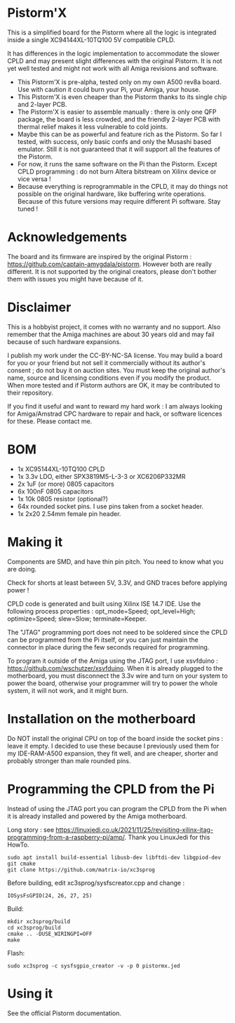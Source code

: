 # Pistorm'X
This is a simplified board for the Pistorm where all the logic is integrated inside a single XC94144XL-10TQ100 5V compatible CPLD.

It has differences in the logic implementation to accommodate the slower CPLD and may present slight differences with the original Pistorm. It is not yet well tested and might not work with all Amiga revisions and software.

- This Pistorm'X is pre-alpha, tested only on my own A500 rev8a board. Use with caution it could burn your Pi, your Amiga, your house.
- This Pistorm'X is even cheaper than the Pistorm thanks to its single chip and 2-layer PCB.
- The Pistorm'X is easier to assemble manually : there is only one QFP package, the board is less crowded, and the friendly 2-layer PCB with thermal relief makes it less vulnerable to cold joints.
- Maybe this can be as powerful and feature rich as the Pistorm. So far I tested, with success, only basic confs and only the Musashi based emulator. Still it is not guaranteed that it will support all the features of the Pistorm.
- For now, it runs the same software on the Pi than the Pistorm. Except CPLD programming : do not burn Altera bitstream on Xilinx device or vice versa !
- Because everything is reprogrammable in the CPLD, it may do things not possible on the original hardware, like buffering write operations. Because of this future versions may require different Pi software. Stay tuned !

# Acknowledgements
The board and its firmware are inspired by the original Pistorm : https://github.com/captain-amygdala/pistorm. However both are really different.
It is not supported by the original creators, please don't bother them with issues you might have because of it.

# Disclaimer
This is a hobbyist project, it comes with no warranty and no support. Also remember that the Amiga machines are about 30 years old and may fail because of such hardware expansions.

I publish my work under the CC-BY-NC-SA license. You may build a board for you or your friend but not sell it commercially without its author's consent ; do not buy it on auction sites. You must keep the original author's name, source and licensing conditions even if you modify the product. When more tested and if Pistorm authors are OK, it may be contributed to their repository.

If you find it useful and want to reward my hard work : I am always looking for Amiga/Amstrad CPC hardware to repair and hack, or software licences for these. Please contact me.

# BOM
- 1x XC95144XL-10TQ100 CPLD
- 1x 3.3v LDO, either SPX3819M5-L-3-3 or XC6206P332MR
- 2x 1uF (or more) 0805 capacitors
- 6x 100nF 0805 capacitors
- 1x 10k 0805 resistor (optional?)
- 64x rounded socket pins. I use pins taken from a socket header.
- 1x 2x20 2.54mm female pin header.

# Making it
Components are SMD, and have thin pin pitch. You need to know what you are doing.

Check for shorts at least between 5V, 3.3V, and GND traces before applying power !

CPLD code is generated and built using Xilinx ISE 14.7 IDE. Use the following process properties : opt_mode=Speed; opt_level=High; optimize=Speed; slew=Slow; terminate=Keeper.


The "JTAG" programming port does not need to be soldered since the CPLD can be programmed from the Pi itself, or you can just maintain the connector in place during the few seconds required for programming.

To program it outside of the Amiga using the JTAG port, I use xsvfduino : https://github.com/wschutzer/xsvfduino. When it is already plugged to the motherboard, you must disconnect the 3.3v wire and turn on your system to power the board, otherwise your programmer will try to power the whole system, it will not work, and it might burn.

# Installation on the motherboard
Do NOT install the original CPU on top of the board inside the socket pins : leave it empty. I decided to use these because I previously used them for my IDE-RAM-A500 expansion, they fit well, and are cheaper, shorter and probably stronger than male rounded pins.

# Programming the CPLD from the Pi
Instead of using the JTAG port you can program the CPLD from the Pi when it is already installed and powered by the Amiga motherboard.

Long story : see https://linuxjedi.co.uk/2021/11/25/revisiting-xilinx-jtag-programming-from-a-raspberry-pi/amp/. Thank you LinuxJedi for this HowTo.

```
sudo apt install build-essential libusb-dev libftdi-dev libgpiod-dev git cmake
git clone https://github.com/matrix-io/xc3sprog
```
Before building, edit xc3sprog/sysfscreator.cpp and change :
```
IOSysFsGPIO(24, 26, 27, 25)
```
Build:
```
mkdir xc3sprog/build
cd xc3sprog/build
cmake .. -DUSE_WIRINGPI=OFF
make
```
Flash:
```
sudo xc3sprog -c sysfsgpio_creator -v -p 0 pistormx.jed
```

# Using it
See the official Pistorm documentation.

